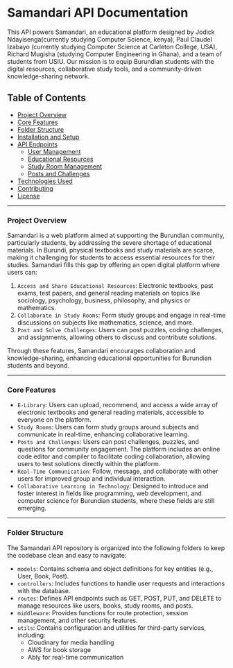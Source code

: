 # Samandari API Documentation

This API powers Samandari, an educational platform designed by Jodick Ndayisenga(currently studying Computer Science, kenya), Paul Claudel Izabayo (currently studying Computer Science at Carleton College, USA), Richard Mugisha (studying Computer Engineering in Ghana), and a team of students from USIU. Our mission is to equip Burundian students with the digital resources, collaborative study tools, and a community-driven knowledge-sharing network.

## Table of Contents

- [Project Overview](#project-overview)
- [Core Features](#core-features)
- [Folder Structure](#folder-structure)
- [Installation and Setup](#installation-and-setup)
- [API Endpoints](#api-endpoints)
  - [User Management](#user-management)
  - [Educational Resources](#educational-resources)
  - [Study Room Management](#study-room-management)
  - [Posts and Challenges](#posts-and-challenges)
- [Technologies Used](#technologies-used)
- [Contributing](#contributing)
- [License](#license)

---
### Project Overview

Samandari is a web platform aimed at supporting the Burundian community, particularly students, by addressing the severe shortage of educational materials. In Burundi, physical textbooks and study materials are scarce, making it challenging for students to access essential resources for their studies. Samandari fills this gap by offering an open digital platform where users can:

1. `Access and Share Educational Resources`: Electronic textbooks, past exams, test papers, and general reading materials on topics like sociology, psychology, business, philosophy, and physics or mathematics.
2. `Collaborate in Study Rooms`: Form study groups and engage in real-time discussions on subjects like mathematics, science, and more.
3. `Post and Solve Challenges`: Users can post puzzles, coding challenges, and assignments, allowing others to discuss and contribute solutions.

Through these features, Samandari encourages collaboration and knowledge-sharing, enhancing educational opportunities for Burundian students and beyond.

---
### Core Features

- `E-Library`: Users can upload, recommend, and access a wide array of electronic textbooks and general reading materials, accessible to everyone on the platform.
- `Study Rooms`: Users can form study groups around subjects and communicate in real-time, enhancing collaborative learning.
- `Posts and Challenges`: Users can post challenges, puzzles, and questions for community engagement. The platform includes an online code editor and compiler to facilitate coding collaboration, allowing users to test solutions directly within the platform.
- `Real-Time Communication`: Follow, message, and collaborate with other users for improved group and individual interaction.
- `Collaborative Learning in Technology`: Designed to introduce and foster interest in fields like programming, web development, and computer science for Burundian students, where these fields are still emerging.

---
### Folder Structure

The Samandari API repository is organized into the following folders to keep the codebase clean and easy to navigate:

- `models`: Contains schema and object definitions for key entities (e.g., User, Book, Post).
- `controllers`: Includes functions to handle user requests and interactions with the database.
- `routes`: Defines API endpoints such as GET, POST, PUT, and DELETE to manage resources like users, books, study rooms, and posts.
- `middleware`: Provides functions for route protection, session management, and other security features.
- `utils`: Contains configuration and utilities for third-party services, including:
    - Cloudinary for media handling
    - AWS for book storage
    - Ably for real-time communication